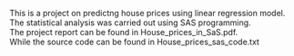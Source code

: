  This is a project on predictng house prices using linear regression model. <br/>
 The statistical analysis was carried out using SAS programming. <br/>
 The project report can be found in House_prices_in_SaS.pdf. <br/> 
 While the source code can be found in House_prices_sas_code.txt
